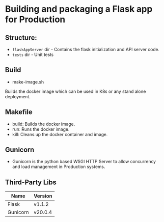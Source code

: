 # Building and packaging a Flask app for Production

## Structure:
- `flaskAppServer` dir - Contains the flask initialization and API server code.
- `tests` dir - Unit tests 

## Build
- make-image.sh

Builds the docker image which can be used in K8s or any stand alone deployment. 

## Makefile
- build: Builds the docker image.
- run: Runs the docker image.
- kill: Cleans up the docker container and image.

## Gunicorn
- Gunicorn is the python based WSGI HTTP Server to allow concurrency and load management in Production systems.

## Third-Party Libs
Name     | Version
---------|------------
Flask    | v1.1.2
Gunicorn | v20.0.4

